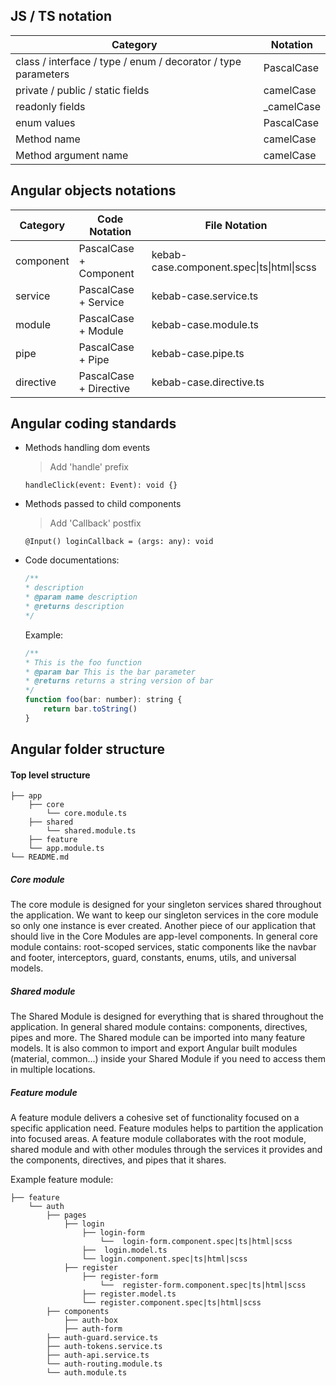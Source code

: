 ## JS / TS notation
| Category | Notation |
| ---------- | ------------- |
| class / interface / type / enum / decorator / type parameters | PascalCase |
| private / public / static fields | camelCase |
| readonly fields | \_camelCase |
| enum values | PascalCase |
| Method name | camelCase |
| Method argument name | camelCase |

## Angular objects notations

| Category | Code Notation | File Notation
| -------- | ------------- | ------------ |
| component | PascalCase + Component | kebab-case.component.spec\|ts\|html\|scss
| service | PascalCase + Service | kebab-case.service.ts
| module | PascalCase + Module | kebab-case.module.ts
| pipe | PascalCase + Pipe | kebab-case.pipe.ts
| directive | PascalCase + Directive | kebab-case.directive.ts

## Angular coding standards
- Methods handling dom events
    > Add 'handle' prefix
    ```
    handleClick(event: Event): void {}
    ```  
- Methods passed to child components
    > Add 'Callback' postfix
    ```
    @Input() loginCallback = (args: any): void
    ```  
- Code documentations:
    ```js
    /**
    * description
    * @param name description
    * @returns description
    */
    ```
   Example:
    ```js
    /**
    * This is the foo function
    * @param bar This is the bar parameter
    * @returns returns a string version of bar
    */
    function foo(bar: number): string {
        return bar.toString()
    }
    ```

## Angular folder structure

#### Top level structure
    ├── app 
        ├── core 
            └── core.module.ts
        ├── shared 
            └── shared.module.ts
        ├── feature
        └── app.module.ts
    └── README.md

##### Core module
The core module is designed for your singleton services shared throughout the application.
We want to keep our singleton services in the core module so only one instance is ever created.
Another piece of our application that should live in the Core Modules are app-level components.
In general core module contains: root-scoped services, static components like the navbar and footer, interceptors, guard, constants, enums, utils, and universal models. 


##### Shared module
The Shared Module is designed for everything that is shared throughout the application. In general shared module contains: components, directives, pipes and more. 
The Shared module can be imported into many feature models.
It is also common to import and export Angular built modules (material, common...) inside your Shared Module if you need to access them in multiple locations.

##### Feature module
A feature module delivers a cohesive set of functionality focused on a specific application need. Feature modules helps to partition the application into focused areas. 
A feature module collaborates with the root module, shared module and with other modules through the services it provides and the components, directives, and pipes that it shares.

Example feature module:

    ├── feature
        └── auth
            ├── pages
                ├── login
                    ├── login-form
                        └──  login-form.component.spec|ts|html|scss
                    ├──  login.model.ts
                    └── login.component.spec|ts|html|scss
                ├── register
                    ├── register-form
                        └──  register-form.component.spec|ts|html|scss
                    ├── register.model.ts
                    └── register.component.spec|ts|html|scss
            ├── components
                ├── auth-box
                ├── auth-form
            ├── auth-guard.service.ts
            ├── auth-tokens.service.ts
            ├── auth-api.service.ts
            └── auth-routing.module.ts
            └── auth.module.ts